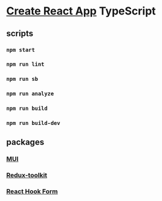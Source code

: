 # [Create React App](https://github.com/facebook/create-react-app) TypeScript

## scripts

### `npm start`

### `npm run lint`

### `npm run sb`

### `npm run analyze`

### `npm run build`

### `npm run build-dev`

## packages

### [MUI](https://mui.com/getting-started/usage/)

### [Redux-toolkit](https://redux-toolkit.js.org/)

### [React Hook Form](https://react-hook-form.com/)
